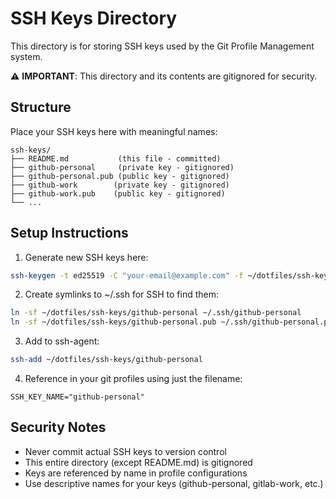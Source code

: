 # SSH Keys Directory

This directory is for storing SSH keys used by the Git Profile Management system.

⚠️ **IMPORTANT**: This directory and its contents are gitignored for security.

## Structure

Place your SSH keys here with meaningful names:
```
ssh-keys/
├── README.md           (this file - committed)
├── github-personal     (private key - gitignored)
├── github-personal.pub (public key - gitignored)
├── github-work        (private key - gitignored)
├── github-work.pub    (public key - gitignored)
└── ...
```

## Setup Instructions

1. Generate new SSH keys here:
```bash
ssh-keygen -t ed25519 -C "your-email@example.com" -f ~/dotfiles/ssh-keys/github-personal
```

2. Create symlinks to ~/.ssh for SSH to find them:
```bash
ln -sf ~/dotfiles/ssh-keys/github-personal ~/.ssh/github-personal
ln -sf ~/dotfiles/ssh-keys/github-personal.pub ~/.ssh/github-personal.pub
```

3. Add to ssh-agent:
```bash
ssh-add ~/dotfiles/ssh-keys/github-personal
```

4. Reference in your git profiles using just the filename:
```
SSH_KEY_NAME="github-personal"
```

## Security Notes

- Never commit actual SSH keys to version control
- This entire directory (except README.md) is gitignored
- Keys are referenced by name in profile configurations
- Use descriptive names for your keys (github-personal, gitlab-work, etc.)